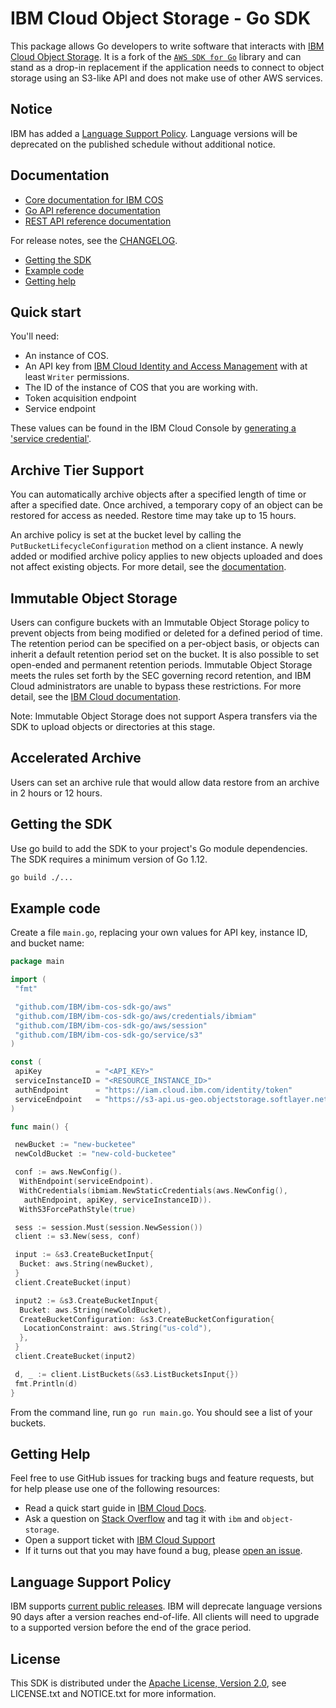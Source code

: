 # IBM Cloud Object Storage - Go SDK

This package allows Go developers to write software that interacts with [IBM
Cloud Object Storage](https://www.ibm.com/cloud/object-storage).  It is a fork of the [``AWS SDK for Go``](https://github.com/aws/aws-sdk-go) library and can stand as a drop-in replacement if the application needs to connect to object storage using an S3-like API and does not make use of other AWS services.

## Notice

IBM has added a [Language Support Policy](#language-support-policy). Language versions will be deprecated on the published schedule without additional notice.

## Documentation

* [Core documentation for IBM COS](https://cloud.ibm.com/docs/cloud-object-storage?topic=cloud-object-storage-getting-started-cloud-object-storage)
* [Go API reference documentation](https://ibm.github.io/ibm-cos-sdk-go)
* [REST API reference documentation](https://cloud.ibm.com/docs/services/cloud-object-storage?topic=cloud-object-storage-compatibility-api)

For release notes, see the [CHANGELOG](CHANGELOG.md).

* [Getting the SDK](#getting-the-sdk)
* [Example code](#example-code)
* [Getting help](#getting-help)

## Quick start

You'll need:

* An instance of COS.
* An API key from [IBM Cloud Identity and Access Management](https://cloud.ibm.com/docs/iam?topic=iam-userroles#userroles) with at least `Writer` permissions.
* The ID of the instance of COS that you are working with.
* Token acquisition endpoint
* Service endpoint

These values can be found in the IBM Cloud Console by [generating a 'service credential'](https://cloud.ibm.com/docs/services/cloud-object-storage/iam?topic=cloud-object-storage-service-credentials#service-credentials).

## Archive Tier Support

You can automatically archive objects after a specified length of time or after a specified date. Once archived, a temporary copy of an object can be restored for access as needed. Restore time may take up to 15 hours.

An archive policy is set at the bucket level by calling the ``PutBucketLifecycleConfiguration`` method on a client instance. A newly added or modified archive policy applies to new objects uploaded and does not affect existing objects. For more detail, see the [documentation](https://cloud.ibm.com/docs/cloud-object-storage?topic=cloud-object-storage-using-go).

## Immutable Object Storage

Users can configure buckets with an Immutable Object Storage policy to prevent objects from being modified or deleted for a defined period of time. The retention period can be specified on a per-object basis, or objects can inherit a default retention period set on the bucket. It is also possible to set open-ended and permanent retention periods. Immutable Object Storage meets the rules set forth by the SEC governing record retention, and IBM Cloud administrators are unable to bypass these restrictions. For more detail, see the [IBM Cloud documentation](https://cloud.ibm.com/docs/cloud-object-storage?topic=cloud-object-storage-using-go).

Note: Immutable Object Storage does not support Aspera transfers via the SDK to upload objects or directories at this stage.

## Accelerated Archive

Users can set an archive rule that would allow data restore from an archive in 2 hours or 12 hours.

## Getting the SDK

Use go build to add the SDK to your project's Go module dependencies.  The SDK requires a minimum version of Go 1.12.

```sh
go build ./...
```

## Example code

Create a file `main.go`, replacing your own values for API key, instance ID, and bucket name:

```go
package main

import (
 "fmt"

 "github.com/IBM/ibm-cos-sdk-go/aws"
 "github.com/IBM/ibm-cos-sdk-go/aws/credentials/ibmiam"
 "github.com/IBM/ibm-cos-sdk-go/aws/session"
 "github.com/IBM/ibm-cos-sdk-go/service/s3"
)

const (
 apiKey            = "<API_KEY>"
 serviceInstanceID = "<RESOURCE_INSTANCE_ID>"
 authEndpoint      = "https://iam.cloud.ibm.com/identity/token"
 serviceEndpoint   = "https://s3-api.us-geo.objectstorage.softlayer.net"
)

func main() {

 newBucket := "new-bucketee"
 newColdBucket := "new-cold-bucketee"

 conf := aws.NewConfig().
  WithEndpoint(serviceEndpoint).
  WithCredentials(ibmiam.NewStaticCredentials(aws.NewConfig(),
   authEndpoint, apiKey, serviceInstanceID)).
  WithS3ForcePathStyle(true)

 sess := session.Must(session.NewSession())
 client := s3.New(sess, conf)

 input := &s3.CreateBucketInput{
  Bucket: aws.String(newBucket),
 }
 client.CreateBucket(input)

 input2 := &s3.CreateBucketInput{
  Bucket: aws.String(newColdBucket),
  CreateBucketConfiguration: &s3.CreateBucketConfiguration{
   LocationConstraint: aws.String("us-cold"),
  },
 }
 client.CreateBucket(input2)

 d, _ := client.ListBuckets(&s3.ListBucketsInput{})
 fmt.Println(d)
}
```

From the command line, run `go run main.go`.  You should see a list of your buckets.

## Getting Help

Feel free to use GitHub issues for tracking bugs and feature requests, but for help please use one of the following resources:

* Read a quick start guide in [IBM Cloud Docs](https://cloud.ibm.com/docs/cloud-object-storage?topic=cloud-object-storage-using-go).
* Ask a question on [Stack Overflow](https://stackoverflow.com/questions/tagged/object-storage+ibm) and tag it with `ibm` and `object-storage`.
* Open a support ticket with [IBM Cloud Support](https://cloud.ibm.com/unifiedsupport/supportcenter/)
* If it turns out that you may have found a bug, please [open an issue](https://github.com/ibm/ibm-cos-sdk-go/issues/new).

## Language Support Policy

IBM supports [current public releases](https://golang.org/doc/devel/release.html). IBM will deprecate language versions 90 days after a version reaches end-of-life. All clients will need to upgrade to a supported version before the end of the grace period.

## License

This SDK is distributed under the
[Apache License, Version 2.0](http://www.apache.org/licenses/LICENSE-2.0),
see LICENSE.txt and NOTICE.txt for more information.

